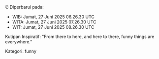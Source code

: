 ⏰ Diperbarui pada:
- WIB: Jumat, 27 Juni 2025 06.26.30 UTC
- WITA: Jumat, 27 Juni 2025 07.26.30 UTC
- WIT: Jumat, 27 Juni 2025 08.26.30 UTC

Kutipan Inspiratif:
"From there to here, and here to there, funny things are everywhere."


Kategori: funny

